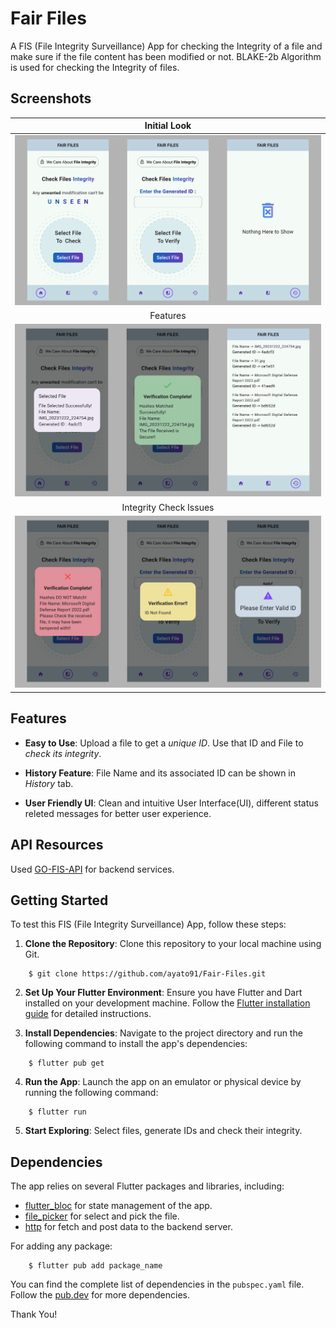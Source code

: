# Fair Files
A FIS (File Integrity Surveillance) App for checking the Integrity of a file and make sure if the file content has been modified or not. 
BLAKE-2b Algorithm is used for checking the Integrity of files.

## Screenshots

|           Initial Look            |
|:---------------------------------:|
|  ![App Body](assets/image.png)    |
|             Features              |
|  ![App Body](assets/image2.png)   |
|      Integrity Check Issues       |
|  ![App Body](assets/image3.png)   |

## Features

- **Easy to Use**: Upload a file to get a *unique ID*. Use that ID and File to *check its integrity*.

- **History Feature**: File Name and its associated ID can be shown in *History* tab. 

- **User Friendly UI**: Clean and intuitive User Interface(UI), different status releted messages for better user experience.

## API Resources

Used [GO-FIS-API](https://github.com/justsaumit/go-fis-api) for backend services. 

## Getting Started

To test this FIS (File Integrity Surveillance) App, follow these steps:

1. **Clone the Repository**: Clone this repository to your local machine using Git.
```
    $ git clone https://github.com/ayato91/Fair-Files.git
```

2. **Set Up Your Flutter Environment**: Ensure you have Flutter and Dart installed on your development machine. Follow the [Flutter installation guide](https://flutter.dev/docs/get-started/install) for detailed instructions.

3. **Install Dependencies**: Navigate to the project directory and run the following command to install the app's dependencies:
```
    $ flutter pub get 
```

4. **Run the App**: Launch the app on an emulator or physical device by running the following command:
```
    $ flutter run
```

5. **Start Exploring**: Select files, generate IDs and check their integrity.


## Dependencies

The app relies on several Flutter packages and libraries, including:

- [flutter_bloc](https://pub.dev/packages/flutter_bloc) for state management of the app.
- [file_picker](https://pub.dev/packages/file_picker) for select and pick the file.
- [http](https://pub.dev/packages/http) for fetch and post data to the backend server.


For adding any package:
```
    $ flutter pub add package_name
```

You can find the complete list of dependencies in the `pubspec.yaml` file. Follow the [pub.dev](https://pub.dev) for more dependencies.


Thank You!
